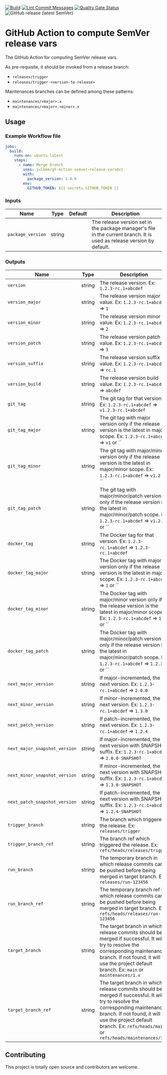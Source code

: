 [![Build](https://github.com/julbme/gh-action-semver-release-vars/actions/workflows/maven-build.yml/badge.svg)](https://github.com/julbme/gh-action-semver-release-vars/actions/workflows/maven-build.yml)
[![Lint Commit Messages](https://github.com/julbme/gh-action-semver-release-vars/actions/workflows/commitlint.yml/badge.svg)](https://github.com/julbme/gh-action-semver-release-vars/actions/workflows/commitlint.yml)
[![Quality Gate Status](https://sonarcloud.io/api/project_badges/measure?project=julbme_gh-action-semver-release-vars&metric=alert_status)](https://sonarcloud.io/summary/new_code?id=julbme_gh-action-semver-release-vars)
![GitHub release (latest SemVer)](https://img.shields.io/github/v/release/julbme/gh-action-semver-release-vars)

# GitHub Action to compute SemVer release vars

The GitHub Action for computing SemVer release vars.

As pre-requisite, it should be invoked from a release branch:
* `releases/trigger`
* `releases/trigger-<version-to-release>`

Maintenances branches can be defined among these patterns:
* `maintenances/<major>.x`
* `maintenances/<major>.<minor>.x`

## Usage

### Example Workflow file

```yaml
jobs:
  build:
    runs-on: ubuntu-latest
    steps:
      - name: Merge branch
        uses: julbme/gh-action-semver-release-vars@v1
        with:
          package_version: 1.0.0
        env:
          GITHUB_TOKEN: ${{ secrets.GITHUB_TOKEN }}
```

### Inputs

|       Name        |  Type  | Default |                                                      Description                                                       |
|-------------------|--------|---------|------------------------------------------------------------------------------------------------------------------------|
| `package_version` | string | ` `     | The release version set in the package manager's file in the current branch. It is used as release version by default. |

### Outputs

|             Name              |  Type  |                                                                                                                     Description                                                                                                                      |
|-------------------------------|--------|------------------------------------------------------------------------------------------------------------------------------------------------------------------------------------------------------------------------------------------------------|
| `version`                     | string | The release version. Ex: `1.2.3-rc.1+abcdef`                                                                                                                                                                                                         |
| `version_major`               | string | The release version major value. Ex: `1.2.3-rc.1+abcdef` => `1`                                                                                                                                                                                      |
| `version_minor`               | string | The release version minor value. Ex: `1.2.3-rc.1+abcdef` => `2`                                                                                                                                                                                      |
| `version_patch`               | string | The release version patch value. Ex: `1.2.3-rc.1+abcdef` => `3`                                                                                                                                                                                      |
| `version_suffix`              | string | The release version suffix value. Ex: `1.2.3-rc.1+abcdef` => `rc.1`                                                                                                                                                                                  |
| `version_build`               | string | The release version build value. Ex: `1.2.3-rc.1+abcdef` => `abcdef`                                                                                                                                                                                 |
| `git_tag`                     | string | The git tag for that version. Ex: `1.2.3-rc.1+abcdef` => `v1.2.3-rc.1+abcdef`                                                                                                                                                                        |
| `git_tag_major`               | string | The git tag with major version only if the release version is the latest in major scope. Ex: `1.2.3-rc.1+abcdef` => `v1` or ``                                                                                                                       |
| `git_tag_minor`               | string | The git tag with major/minor version only if the release version is the latest in major/minor scope. Ex: `1.2.3-rc.1+abcdef` => `v1.2` or ``                                                                                                         |
| `git_tag_patch`               | string | The git tag with major/minor/patch version only if the release version is the latest in major/minor/patch scope. Ex: `1.2.3-rc.1+abcdef` => `v1.2.3` or ``                                                                                           |
| `docker_tag`                  | string | The Docker tag for that version. Ex: `1.2.3-rc.1+abcdef` => `1.2.3-rc.1+abcdef`                                                                                                                                                                      |
| `docker_tag_major`            | string | The Docker tag with major version only if the release version is the latest in major scope. Ex: `1.2.3-rc.1+abcdef` => `1` or ``                                                                                                                     |
| `docker_tag_minor`            | string | The Docker tag with major/minor version only if the release version is the latest in major/minor scope. Ex: `1.2.3-rc.1+abcdef` => `1.2` or ``                                                                                                       |
| `docker_tag_patch`            | string | The Docker tag with major/minor/patch version only if the release version is the latest in major/minor/patch scope. Ex: `1.2.3-rc.1+abcdef` => `1.2.3` or ``                                                                                         |
| `next_major_version`          | string | If major-incremented, the next version. Ex: `1.2.3-rc.1+abcdef` => `2.0.0`                                                                                                                                                                           |
| `next_minor_version`          | string | If minor-incremented, the next version. Ex: `1.2.3-rc.1+abcdef` => `1.3.0`                                                                                                                                                                           |
| `next_patch_version`          | string | If patch-incremented, the next version. Ex: `1.2.3-rc.1+abcdef` => `1.2.4`                                                                                                                                                                           |
| `next_major_snapshot_version` | string | If major-incremented, the next version with SNAPSHOT suffix. Ex: `1.2.3-rc.1+abcdef` => `2.0.0-SNAPSHOT`                                                                                                                                             |
| `next_minor_snapshot_version` | string | If minor-incremented, the next version with SNAPSHOT suffix. Ex: `1.2.3-rc.1+abcdef` => `1.3.0-SNAPSHOT`                                                                                                                                             |
| `next_patch_snapshot_version` | string | If patch-incremented, the next version with SNAPSHOT suffix. Ex: `1.2.3-rc.1+abcdef` => `1.2.4-SNAPSHOT`                                                                                                                                             |
| `trigger_branch`              | string | The branch which triggered the release. Ex: `releases/trigger`                                                                                                                                                                                       |
| `trigger_branch_ref`          | string | The branch ref which triggered the release. Ex: `refs/heads/releases/trigger`                                                                                                                                                                        |
| `run_branch`                  | string | The temporary branch in which release commits can be pushed before being merged in target branch. Ex: `releases/run-123456`                                                                                                                          |
| `run_branch_ref`              | string | The temporary branch ref in which release commits can be pushed before being merged in target branch. Ex: `refs/heads/releases/run-123456`                                                                                                           |
| `target_branch`               | string | The target branch in which release commits should be merged if successful. It will try to resolve the corresponding maintenance branch. If not found, it will use the project default branch. Ex: `main` or `maintenances/1.x`                       |
| `target_branch_ref`           | string | The target branch in which release commits should be merged if successful. It will try to resolve the corresponding maintenance branch. If not found, it will use the project default branch. Ex: `refs/heads/main` or `refs/heads/maintenances/1.x` |

## Contributing

This project is totally open source and contributors are welcome.

